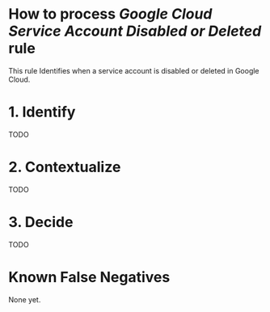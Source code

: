 # How to process *Google Cloud Service Account Disabled or Deleted* rule
This rule Identifies when a service account is disabled or deleted in Google Cloud.

# 1. Identify
TODO

# 2. Contextualize
TODO

# 3. Decide
TODO

# Known False Negatives
None yet.
